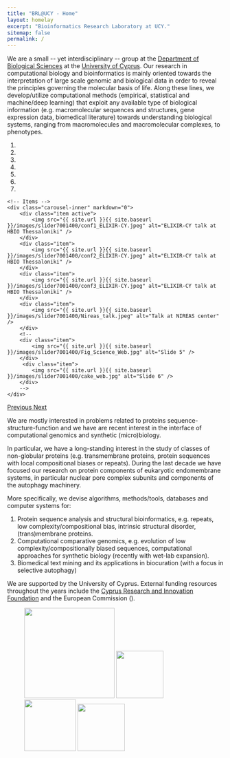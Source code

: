 ```yaml
---
title: "BRL@UCY - Home"
layout: homelay
excerpt: "Bioinformatics Research Laboratory at UCY."
sitemap: false
permalink: /
---
```



We are a small -- yet interdisciplinary -- group at the [Department of Biological Sciences](https://www.ucy.ac.cy/biol) at the [University of Cyprus](https://www.ucy.ac.cy/). Our research in computational biology and bioinformatics is mainly oriented towards the interpretation of large scale genomic and biological data in order to reveal the principles governing the molecular basis of life. Along these lines, we develop/utilize computational methods (empirical, statistical and machine/deep learning) that exploit any available type of biological information (e.g. macromolecular sequences and structures, gene expression data, biomedical literature) towards understanding biological systems, ranging from macromolecules and macromolecular complexes, to phenotypes.




<!--


We are a dynamic research group at the [Leiden Institute of Physics](http://www.physics.leidenuniv.nl). Our aim is to explore and understand [quantum materials](http://condensedconcepts.blogspot.nl/2013/05/what-is-quantum-matter.html), including strange metals, high-temperature superconductors, and quantum critical electron matter.
-->

<div markdown="0" id="carousel" class="carousel slide" data-ride="carousel" data-interval="4000" data-pause="hover" >
    <!-- Menu -->
    <ol class="carousel-indicators">
        <li data-target="#carousel" data-slide-to="0" class="active"></li>
        <li data-target="#carousel" data-slide-to="1"></li>
        <li data-target="#carousel" data-slide-to="2"></li>
        <li data-target="#carousel" data-slide-to="3"></li>
        <li data-target="#carousel" data-slide-to="4"></li>
        <li data-target="#carousel" data-slide-to="5"></li>
        <li data-target="#carousel" data-slide-to="6"></li>
    </ol>

    <!-- Items -->
    <div class="carousel-inner" markdown="0">
        <div class="item active">
            <img src="{{ site.url }}{{ site.baseurl }}/images/slider7001400/conf1_ELIXIR-CY.jpeg" alt="ELIXIR-CY talk at HBIO Thessaloniki" />
        </div>
        <div class="item">
            <img src="{{ site.url }}{{ site.baseurl }}/images/slider7001400/conf2_ELIXIR-CY.jpeg" alt="ELIXIR-CY talk at HBIO Thessaloniki" />
        </div>
        <div class="item">
            <img src="{{ site.url }}{{ site.baseurl }}/images/slider7001400/conf3_ELIXIR-CY.jpeg" alt="ELIXIR-CY talk at HBIO Thessaloniki" />
        </div>
        <div class="item">
            <img src="{{ site.url }}{{ site.baseurl }}/images/slider7001400/Nireas_talk.jpeg" alt="Talk at NIREAS center" />
        </div>
        <!--
        <div class="item">
            <img src="{{ site.url }}{{ site.baseurl }}/images/slider7001400/Fig_Science_Web.jpg" alt="Slide 5" />
        </div>       
         <div class="item">
            <img src="{{ site.url }}{{ site.baseurl }}/images/slider7001400/cake_web.jpg" alt="Slide 6" />
        </div>
        -->
    </div>
  <a class="left carousel-control" href="#carousel" role="button" data-slide="prev">
    <span class="glyphicon glyphicon-chevron-left" aria-hidden="true"></span>
    <span class="sr-only">Previous</span>
  </a>
  <a class="right carousel-control" href="#carousel" role="button" data-slide="next">
    <span class="glyphicon glyphicon-chevron-right" aria-hidden="true"></span>
    <span class="sr-only">Next</span>
  </a>
</div>


We are mostly interested in problems related to proteins sequence-structure-function and we have are recent interest in the interface of computational genomics and synthetic (micro)biology.

In particular, we have a long-standing interest in the study of classes of non-globular proteins (e.g. transmembrane proteins, protein sequences with local compositional biases or repeats). During the last decade we have focused our research on protein components of eukaryotic endomembrane systems, in particular nuclear pore complex subunits and components of the autophagy machinery. 

More specifically, we devise algorithms, methods/tools, databases and computer systems for:

1. Protein sequence analysis and structural bioinformatics, e.g. repeats, low complexity/compositional bias, intrinsic structural disorder, (trans)membrane proteins.
2. Computational comparative genomics, e.g. evolution of low complexity/compositionally biased sequences, computational approaches for synthetic biology (recently with wet-lab expansion).
3. Biomedical text mining and its applications in biocuration (with a focus in selective autophagy)

<!--

To this end, we develop novel spectroscopic-imaging scanning tunneling microscopy (SI-STM) tools to visualize the relevant quantum mechanical degrees of freedom. We want to be able to build the perfect instruments to answer the  scientific questions we deem most important (see [Research](research)).

We are located at Leiden University, the birthplace of superconductivity and home to Kamerlingh Onnes, Lorentz, Huygens, Einstein, de Sitter, and others (see e.g. [the wall of signatures from Ehrenfest lecturers](https://www.lorentz.leidenuniv.nl/history/colloquium/muur_heel.html)). We exchange ideas and work with our neighbors from [Quantum Matter & Optics](http://www.physics.leidenuniv.nl/qo-home), as well as with the colleagues from our [world-class theory section](https://www.lorentz.leidenuniv.nl).

 **We are  looking for passionate new PhD students, Postdocs, and Master students to join the team** [(more info)]({{ site.url }}{{ site.baseurl }}/vacancies) **!**

-->

<!--
We are grateful for funding from Leiden University, [NWO](www.nwo.nl) ([Vidi talent scheme](http://www.nwo.nl/en/research-and-results/programmes/Talent+Scheme) and the [Frontiers in Nanoscience program](https://www.universiteitleiden.nl/en/research/research-projects/science/frontiers-of-nanoscience-nanofront)), and from an [ERC starting grant](https://erc.europa.eu/funding/starting-grants).
-->

We are supported by the University of Cyprus. External funding resources throughout the years include the  [Cyprus Research and Innovation Foundation]() and the European Commission ().

<figure class="fourth">
  <img src="{{ site.url }}{{ site.baseurl }}/images/logopic/Logo_Leiden.jpg" style="width: 210px">
  <img src="{{ site.url }}{{ site.baseurl }}/images/logopic/Logo_Nanofront.jpg" style="width: 110px">
  <img src="{{ site.url }}{{ site.baseurl }}/images/logopic/Logo_NWO.jpg" style="width: 120px">
  <img src="{{ site.url }}{{ site.baseurl }}/images/logopic/Logo_ERC.jpg" style="width: 110px">
</figure>

